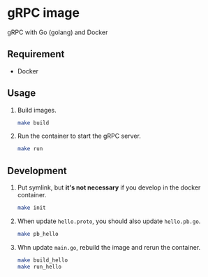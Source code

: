 # gRPC image

gRPC with Go (golang) and Docker 


## Requirement

* Docker


## Usage

1. Build images.  
    ```sh
    make build
    ```
2. Run the container to start the gRPC server.  
    ```sh
    make run
    ```


## Development

1. Put symlink, but **it's not necessary** if you develop in the docker container.  
    ```sh
    make init
    ```
2. When update `hello.proto`, you should also update `hello.pb.go`.  
    ```sh
    make pb_hello
    ```
3. Whn update `main.go`, rebuild the image and rerun the container.
    ```sh
    make build_hello
    make run_hello
    ```
